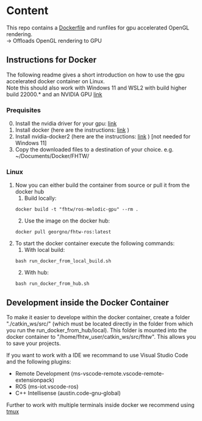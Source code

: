 # Content
This repo contains a [Dockerfile](Dockerfile) and runfiles for gpu accelerated OpenGL rendering.   
-> Offloads OpenGL rendering to GPU 

## Instructions for Docker 

The following readme gives a short introduction on how to use the gpu accelerated docker container on Linux.  
Note this should also work with Windows 11 and WSL2 with build higher build 22000.* and an NVIDIA GPU [link](https://github.com/microsoft/wslg)
### Prequisites

0. Install the nvidia driver for your gpu: [link](https://www.nvidia.de/Download/index.aspx?lang=en)
1. Install docker (here are the instructions: [link](https://docs.docker.com/install/) )
2. Install nvidia-docker2 (here are the instructions: [link](https://docs.nvidia.com/datacenter/cloud-native/container-toolkit/install-guide.html#docker) ) [not needed for Windows 11]
3. Copy the downloaded files to a destination of your choice. e.g. ~/Documents/Docker/FHTW/


### Linux

1. Now you can either build the container from source or pull it from the docker hub
    1. Build locally:
    ```
    docker build -t "fhtw/ros-melodic-gpu" --rm .
    ```
    2. Use the image on the docker hub:
    ```
    docker pull georgno/fhtw-ros:latest
    ```
2. To start the docker container execute the following commands:
   1. With local build:
   ```
   bash run_docker_from_local_build.sh
   ```
   2. With hub:
   ```
   bash run_docker_from_hub.sh
   ```
## Development inside the Docker Container

To make it easier to develope within the docker container, create a folder "./catkin_ws/src/" (which must be located directly in the folder from which you run the run_docker_from_hub/local). This folder is mounted into the docker container to "/home/fhtw_user/catkin_ws/src/fhtw". This allows you to save your projects.   

If you want to work with a IDE we recommand to use Visual Studio Code and the following plugins:

- Remote Development (ms-vscode-remote.vscode-remote-extensionpack) 
- ROS (ms-iot.vscode-ros)
- C++ Intellisense (austin.code-gnu-global)

Further to work with multiple terminals inside docker we recommend using [tmux](https://thoughtbot.com/blog/a-tmux-crash-course)

